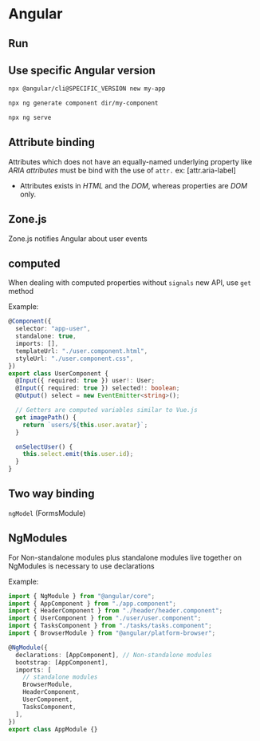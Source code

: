 # Angular

## Run

## Use specific Angular version

```sh
npx @angular/cli@SPECIFIC_VERSION new my-app
```

```sh
npx ng generate component dir/my-component
```

```sh
npx ng serve
```

## Attribute binding

Attributes which does not have an equally-named underlying property like _ARIA attributes_ must be bind with the use of `attr.` ex: [attr.aria-label]

- Attributes exists in _HTML_ and the _DOM_, whereas properties are _DOM_ only.

## Zone.js

Zone.js notifies Angular about user events

## computed

When dealing with computed properties without `signals` new API, use `get` method

Example:

```ts
@Component({
  selector: "app-user",
  standalone: true,
  imports: [],
  templateUrl: "./user.component.html",
  styleUrl: "./user.component.css",
})
export class UserComponent {
  @Input({ required: true }) user!: User;
  @Input({ required: true }) selected!: boolean;
  @Output() select = new EventEmitter<string>();

  // Getters are computed variables similar to Vue.js
  get imagePath() {
    return `users/${this.user.avatar}`;
  }

  onSelectUser() {
    this.select.emit(this.user.id);
  }
}
```

## Two way binding

`ngModel` (FormsModule)

## NgModules

For Non-standalone modules plus standalone modules live together on NgModules is necessary to use declarations

Example:

```ts
import { NgModule } from "@angular/core";
import { AppComponent } from "./app.component";
import { HeaderComponent } from "./header/header.component";
import { UserComponent } from "./user/user.component";
import { TasksComponent } from "./tasks/tasks.component";
import { BrowserModule } from "@angular/platform-browser";

@NgModule({
  declarations: [AppComponent], // Non-standalone modules
  bootstrap: [AppComponent],
  imports: [
    // standalone modules
    BrowserModule,
    HeaderComponent,
    UserComponent,
    TasksComponent,
  ],
})
export class AppModule {}
```
